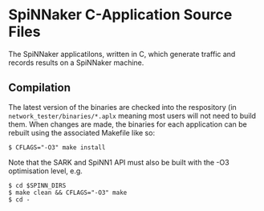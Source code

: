 SpiNNaker C-Application Source Files
====================================

The SpiNNaker applicatilons, written in C, which generate traffic and records
results on a SpiNNaker machine.

Compilation
-----------

The latest version of the binaries are checked into the respository (in
`network_tester/binaries/*.aplx` meaning most users will not need to build
them.  When changes are made, the binaries for each application can be rebuilt
using the associated Makefile like so:

    $ CFLAGS="-O3" make install

Note that the SARK and SpiNN1 API must also be built with the -O3 optimisation
level, e.g.

    $ cd $SPINN_DIRS
    $ make clean && CFLAGS="-O3" make
    $ cd -
